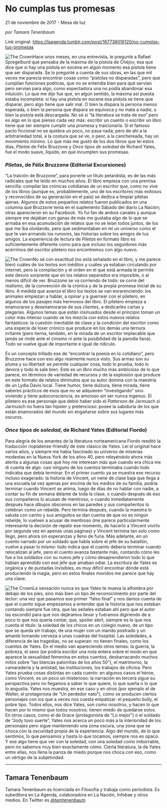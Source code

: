 # No cumplas tus promesas



21 de noviembre de 2017 - Mesa de luz

_por Tamara Tenenbaum_

Link original: https://laagenda.tumblr.com/post/167738016120/no-cumplas-tus-promesas

![The Crown](https://64.media.tumblr.com/52fd5c2ac30ef08b22a332992c788d6e/tumblr_inline_pk0l8jR3711t6q87u_500.jpg)Hace unos meses, en una entrevista, le pregunté a Rafael Spregelburd qué pensaba de la máxima de la pistola de Chéjov, esa que dice que si hay una pistola en escena en algún momento esa pistola tiene que ser disparada. Se lo pregunté a cuenta de sus obras, en las que mil veces me parecía encontrar cosas como “pistolas no disparadas”, pero que cumplían funciones poéticas, que no se entendía bien para qué servían pero servían para algo, como espectadora una no podía abandonar esa intuición. Lo que me dijo fue que, en algún sentido, la máxima así puesta estaba incompleta: si hay una pistola en escena esa pistola se tiene que disparar, pero algo tiene que salir mal. O bien la dispara la persona menos esperada, o bien la persona que dispara se equivoca y no mata a nadie, o bien la pistola está descargada. No sé si “la literatura se trata de eso” pero es algo en lo que pienso cada vez más: escribir un cuento o escribir un libro tiene que ser siempre cumplir una promesa y traicionarla. Si el famoso pacto ficcional no se quiebra un poco, no pasa nada; pero de ahí a la arbitrariedad total, a la costura que se ve, o peor, a la canchereada, hay un movimiento mínimo. Lo que más me gustó de los dos libros que leí estos días, *Piletas* de Félix Bruzzone y *Once tipos de soledad* de Richard Yates, fue el modo suave, líquido, en que incumplen sus promesas. 


### *Piletas*, de Félix Bruzzone (Editorial Excursiones)

“La traición de Bruzzone”, para ponerle un título petardista, es de las más radicales que he leído en muchos años. El libro empieza con una premisa sencilla: compilar las crónicas cotidianas de un escritor que, como no vive de los libros (aunque es, probablemente, uno de los escritores más exitosos y reconocidos de su generación en el país) se dedica a limpiar piletas ajenas. Algunos de estos pequeños relatos fueron publicados en una columna que Bruzzone tenía en el suplemento Sábado del diario La Nación; otras aparecieron en su Facebook. Yo fui fan de ambos canales y aunque siempre me dejaban con ganas de más me gustaba algo de lo que se armaba en esa acumulación de relatos que no se leían todos juntos, de los que me iba olvidando, pero que sedimentaban en mí un universo como el que te van armando los rumores, las historias sobre los amigos de tus amigos. La experiencia de lectura de *Piletas* en formato libro es suficientemente diferente como para que incluso los seguidores más acérrimos del escritor piletero nos encontremos con algo nuevo.


![The Crown](https://64.media.tumblr.com/670abdfe00e2b6b021f783e6e4fc9417/tumblr_inline_pk0l8ktEnz1t6q87u_250.jpg)No sé con exactitud (no está señalado en el libro, y me parece bien) cuáles de los textos son inéditos y cuáles ya estaban circulando por internet, pero la compilación y el orden en el que está armada le permite este desvío sorprente que en los relatos separados era imposible, o al menos difícil de ver. Bruzzone se va corriendo de todo: se corre del realismo, de la convención de la crónica y de la propia promesa inicial de su libro. A medida que avanza el libro los textos se van enrarenciendo: los animales empiezan a hablar, a opinar y a guerrear con el piletero, en algunos de los pasajes más hermosos del libro. El piletero empieza a enamorarse y desenamorarse de sus clientes, a dedicarles cartas y plegarias. Algunos temas que están insinuados desde el principio toman un color más intenso cuando se los mezcla con estos nuevos relatos fantásticos: la cuestión inevitable de clase y la condición del escritor como una especie de loser crónico que produce en los demás una ternura irritante (pero tierna, también, en la mirada de un escritor implacable que jamás se rinde ante el cinismo ni ante la posibilidad de la parodia llana). Todo se vuelve igual de importante e igual de ridículo.


Es un concepto trillado ese de “encontrar la poesía en lo cotidiano”, pero Bruzzone hace con eso algo realmente nunca visto. Sus armas son su pluma y su libertad: se permite cualquier cosa, todo lo prueba, todo lo devora y todo le sale bien. Este es un libro mucho más ambicioso de lo que parece, en términos de variedad de recursos y de la explosión que produce en este formato de relatos diminutos que su autor domina con la maestría de un Lydia Davis local. Tiene humor, tiene dulzura, tiene mirada, tiene saberes prácticos de esos que no se adquieren “investigando” sino viviendo y tiene autoconsciencia, es amoroso sin ser nunca ingenuo. El piletero es ese personaje que debió haber sido el *Patterson* de Jarmusch si Jarmusch no fuera tan hipster y pretencioso: posee la sabiduría de los que están enamorados del mundo sin engañarse sobre sus lugares más oscuros.


### *Once tipos de soledad*, de Richard Yates (Editorial Fiordo)

Para alegría de los amantes de la literatura norteamericana Fiordo reeditó la traducción rioplatense-friendly de este clásico de Yates. Leí el original hace varios años, y siempre me había fascinado su universo de miserias modestas en la Nueva York de los años 40, pero releyéndolo ahora más atenta a algunas cosas que hoy me interesan más que cuando era chica me di cuenta de algo: casi ninguno de los cuentos terminaba cuando todo indicaba que debía terminar. En el primer cuento ya se muestra ese recurso incluso exagerado: la historia de Vincent, un nene de clase baja que llega a una escuela tal vez apenas por encima de los medios de su familia, podría terminar cuando Vincent se anima, luego de días de no hablar con nadie, a contar su fin de semana delante de toda la clase, o cuando después de eso sus compañeros lo acusan de mentiroso, o cuando inmediatamente después hace dibujos obscenos en las paredes y sus compañeritos lo celebran como un rebelde. Pero termina después, cuando la maestra lo saluda con cariño y sus amiguitos se dan cuenta de que no es ningún rebelde, lo vuelven a acusar de mentiroso (me parece particularmente interesante la decisión de repetir ese momento, de hacerlo a Vincent vivirlo por segunda vez en apenas unas páginas) y Vincent termina tan solo como llego, pero ahora sin esperanzas y lleno de furia. Más adelante, en un cuento narrado por un soldado que habla sobre el jefe de su batallón, vuelve a pasar lo mismo: todo indica que el cuento debería terminar cuando relocalizan al jefe, pero el cuento avanza bastante más, contando cómo les fue a los soldados con su nuevo jefe y cómo desaprendieron todo lo que habían aprendido con ese jefe que amaban odiar. La escritura de Yates es orgánica y de puntadas invisibles, es muy difícil encontrar dónde está produciendo la magia, pero en estos finales movidos me parece que hay una clave.


![The Crown](https://64.media.tumblr.com/0c73a854e77e703a131a64799c5cceef/tumblr_inline_pk0l8kJVQ21t6q87u_250.jpg)La sensación nunca es que Yates te mueva la alfombra por debajo de los pies, sino más bien un tipo de reconocimiento por parte del lector: una vez que pasamos ese primer “falso final” y nos damos cuenta de que el cuento sigue empezamos a entender que la historia que nos estaban contando siempre fue otra, que las señales estaban ahí pero que el autor las escondió para que nos dejáramos llevar y fuéramos digiriendo de a poco lo que nos quería contar, que, spoiler alert, siempre es lo que nos cuenta el título: la soledad de los chicos en un colegio nuevo, de un tipo que se queda sin trabajo, de una mujer con un marido postrado y un amante tomando cerveza a unas cuadras del hospital. Las soledades, a diferencia de las tragedias, no se superan: no tienen finales, como los cuentos de Yates. En el medio van apareciendo otros temas: la guerra, la pobreza, el sexo (se podría escribir una nota entera sobre el modo en que aparece la sexualidad femenina en estos cuentos, desbarracando muchos mitos sobre “las blancas palomitas de los años 50”), el matrimonio, la camaradería y la amistad, las instituciones, los trabajos de oficina. Pero Yates prueba cosas distintas en cada cuento: en algunos casos el héroe, como Vincent, es un poco un misterioso: la narración en tercera sigue su perspectiva pero no llegamos a saber lo que quiere, lo que sueña o lo que lo angustia. Yates nos muestra, en ese caso y en otros (por ejemplo el de Walter, el protagonista de “Un perdedor nato”), cómo se producen ciertos personajes con los que a veces nos cuesta empatizar: el pequeño bully, el pobre tipo. Todos ellos, nos dice Yates, son como nosotros, y hacen lo que hacen por lo mismo que todos nosotros: tienen miedo de quedarse solos. En otros casos, como el de Grace (protagonista de “Lo mejor”) o el soldado de “Jody tuvo suerte”, Yates nos acerca un poco más a la interioridad de los personajes pero sigue manteniendo una zona oscura, una zona que se choca con la oscuridad propia de la experiencia. Algo del mundo, de lo que sentimos, lo que pensamos y hasta lo que tocamos, siempre nos es opaco. Y ese algo tiene que ver con la soledad, con una soledad como imborrable, pero no sabemos muy bien exactamente cómo. Cierta literatura, la de Yates entre ellas, nos llena la panza de miedo porque nos choca con eso, como un vértigo de la subjetividad.




---

Tamara Tenenbaum
----------------

Tamara Tenenbaum es licenciada en Filosofía y trabaja como periodista. Es subeditora en La Agenda, colaboradora en La Nación, Infobae y otros medios. En Twitter es [@tamtenenbaum](https://twitter.com/tamtenenbaum)


